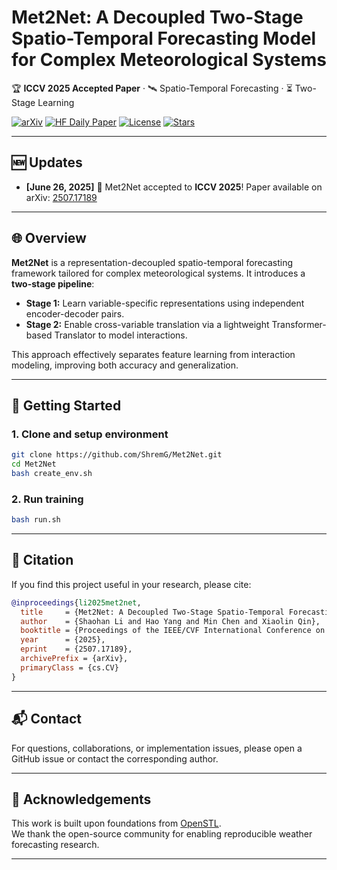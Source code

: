 # Met2Net: A Decoupled Two-Stage Spatio-Temporal Forecasting Model for Complex Meteorological Systems

🏆 **ICCV 2025 Accepted Paper**  · 🛰️ Spatio-Temporal Forecasting · ⏳ Two-Stage Learning

[![arXiv](https://img.shields.io/badge/arXiv-2507.17189-b31b1b.svg)](https://arxiv.org/pdf/2507.17189)
[![HF Daily Paper](https://img.shields.io/badge/HuggingFace-DailyPaper-yellow)](https://huggingface.co/papers/2507.17189)
[![License](https://img.shields.io/badge/license-Apache--2.0-green.svg)](LICENSE)
[![Stars](https://img.shields.io/github/stars/ShremG/Met2Net?style=social)](https://github.com/ShremG/Met2Net/stargazers)

---
## 🆕 Updates

- **[June 26, 2025]** 🎉 Met2Net accepted to **ICCV 2025**! Paper available on arXiv: [2507.17189](https://arxiv.org/pdf/2507.17189)
---
## 🌐 Overview

**Met2Net** is a representation-decoupled spatio-temporal forecasting framework tailored for complex meteorological systems. It introduces a **two-stage pipeline**:

- **Stage 1:** Learn variable-specific representations using independent encoder-decoder pairs.
- **Stage 2:** Enable cross-variable translation via a lightweight Transformer-based Translator to model interactions.

This approach effectively separates feature learning from interaction modeling, improving both accuracy and generalization.

---

<!-- ## 📊 Benchmarks

Met2Net is evaluated on standard weather forecasting datasets including ERA5 and WeatherBench, covering multi-variable 3D gridded fields over time.

| Dataset      | Variables                  | Resolution    | Horizon        | Download         |
|--------------|----------------------------|---------------|----------------|------------------|
| ERA5-Cropped | T2M, UV10, R, TCC          | 128×128       | 24h, 48h, 72h   | [Link](#)        |
| WeatherBench | T850, Z500, U10, V10       | 5.625°        | 24h – 120h     | [Link](#)        |

> 📌 For detailed training and evaluation settings, please refer to [`configs/`](configs/)

--- -->

## 🚀 Getting Started

### 1. Clone and setup environment

```bash
git clone https://github.com/ShremG/Met2Net.git
cd Met2Net
bash create_env.sh
```

### 2. Run training
```bash
bash run.sh
```


---
## 📄 Citation

If you find this project useful in your research, please cite:

```bibtex
@inproceedings{li2025met2net,
  title     = {Met2Net: A Decoupled Two-Stage Spatio-Temporal Forecasting Model for Complex Meteorological Systems},
  author    = {Shaohan Li and Hao Yang and Min Chen and Xiaolin Qin},
  booktitle = {Proceedings of the IEEE/CVF International Conference on Computer Vision (ICCV)},
  year      = {2025},
  eprint    = {2507.17189},
  archivePrefix = {arXiv},
  primaryClass = {cs.CV}
}
```

---

## 📬 Contact

For questions, collaborations, or implementation issues, please open a GitHub issue or contact the corresponding author.

---

## 🙏 Acknowledgements

This work is built upon foundations from [OpenSTL](https://github.com/chengtan9907/OpenSTL).  
We thank the open-source community for enabling reproducible weather forecasting research.

---